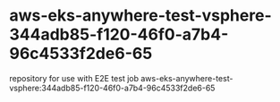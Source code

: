 # aws-eks-anywhere-test-vsphere-344adb85-f120-46f0-a7b4-96c4533f2de6-65
repository for use with E2E test job aws-eks-anywhere-test-vsphere:344adb85-f120-46f0-a7b4-96c4533f2de6-65
